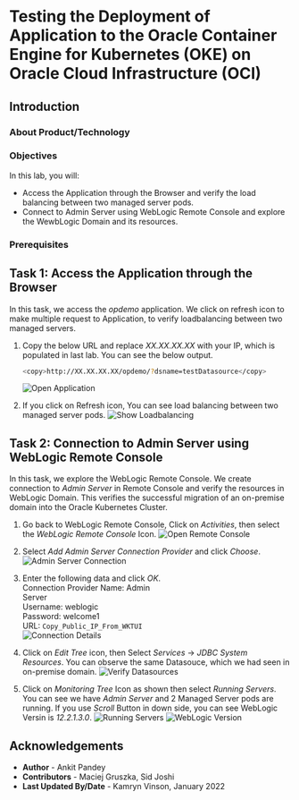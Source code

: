 # Testing the Deployment of Application to the Oracle Container Engine for Kubernetes (OKE) on Oracle Cloud Infrastructure (OCI) 

## Introduction



### About Product/Technology



### Objectives

In this lab, you will:

* Access the Application through the Browser and verify the load balancing between two managed server pods.
* Connect to Admin Server using WebLogic Remote Console and explore the WewbLogic Domain and its resources.

### Prerequisites



## Task 1: Access the Application through the Browser

In this task, we access the *opdemo* application. We click on refresh icon to make multiple request to Application, to verify loadbalancing between two managed servers.

1. Copy the below URL and replace *XX.XX.XX.XX* with your IP, which is populated in last lab. You can see the below output.
    ```bash
    <copy>http://XX.XX.XX.XX/opdemo/?dsname=testDatasource</copy>
    ```
    ![Open Application](images/OpenApplication.png)


2. If you click on Refresh icon, You can see load balancing between two managed server pods.
    ![Show Loadbalancing](images/ShowLoadbalancing.png)


## Task 2: Connection to Admin Server using WebLogic Remote Console

In this task, we explore the WebLogic Remote Console. We create connection to *Admin Server* in Remote Console and verify the resources in WebLogic Domain. This verifies the successful migration of an on-premise domain into the Oracle Kubernetes Cluster. 

1. Go back to WebLogic Remote Console, Click on *Activities*, then select the *WebLogic Remote Console* Icon.
    ![Open Remote Console](images/OpenRemoteConsole.png)

2. Select *Add Admin Server Connection Provider* and click *Choose*.
    ![Admin Server Connection](images/AdminServerConnection.png)

3. Enter the following data and click *OK*.<br>
    Connection Provider Name: Admin<br> Server<br>
    Username: weblogic<br>
    Password: welcome1<br>
    URL:  `Copy_Public_IP_From_WKTUI`</br>
    ![Connection Details](images/ConnectionDetails.png)

4. Click on *Edit Tree* icon, then Select *Services* -> *JDBC System Resources*. You can observe the same Datasouce, which we had seen in on-premise domain.
    ![Verify Datasources](images/VerifyDatasources.png)

5. Click on *Monitoring Tree* Icon as shown then select *Running Servers*. You can see we have *Admin Server* and 2 Managed Server pods are running. If you use *Scroll* Button in down side, you can see WebLogic Versin is *12.2.1.3.0*.
    ![Running Servers](images/RunningServers.png)
    ![WebLogic Version](images/WebLogicVersion.png)


## Acknowledgements

* **Author** -  Ankit Pandey
* **Contributors** - Maciej Gruszka, Sid Joshi
* **Last Updated By/Date** - Kamryn Vinson, January 2022